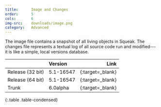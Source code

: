 ```yaml
---
title:      Image and Changes
order:      5
cols:       6
img-src:    downloads/image.png
category:   Advanced
---
```

The image file contains a snapshot of all living objects in Squeak. The changes file represents a textual log of all source code run and modified---it is like a simple, local versions database.

|                | Version      | Link                                                      |
| -------------- |:------------ | ---------------------------------------------------------:|
| Release (32 bit) | 5.1-16547    | [<i class="fa fa-download"></i>][stable]{:target=_blank}  |
| Release (64 bit) | 5.1-16547    | [<i class="fa fa-download"></i>][stable_64]{:target=_blank}  |
| Trunk           | 6.0alpha        | [<i class="fa fa-external-link"></i>][trunk]{:target=_blank}  |
{:.table .table-condensed}

[stable]: http://files.squeak.org/5.1/Squeak5.1-16548-32bit/Squeak5.1-16548-32bit.zip
[stable_64]: http://files.squeak.org/5.1/Squeak5.1-16548-64bit/Squeak5.1-16548-64bit.zip

[trunk]: http://files.squeak.org/6.0alpha/